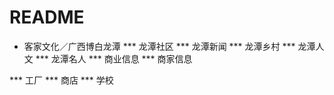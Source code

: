 # README

* 客家文化／广西博白龙潭
*** 龙潭社区
*** 龙潭新闻
*** 龙潭乡村
*** 龙潭人文
*** 龙潭名人
*** 商业信息
*** 商家信息

*** 工厂
*** 商店
*** 学校